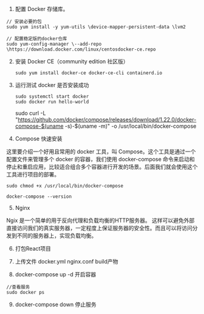 1. 配置 Docker 存储库。

```
// 安装必要的包
sudo yum install -y yum-utils \device-mapper-persistent-data \lvm2

// 配置稳定版的docker仓库
sudo yum-config-manager \--add-repo \https://download.docker.com/linux/centosdocker-ce.repo
```

2. 安装 Docker CE（community edition 社区版）
   ```
   sudo yum install docker-ce docker-ce-cli containerd.io
   ```
3. 运行测试 docker 是否安装成功

   ```
   sudo systemctl start docker
   sudo docker run hello-world
   ```

   sudo curl -L "https://github.com/docker/compose/releases/download/1.22.0/docker-compose-$(uname -s)-\$(uname -m)" -o /usr/local/bin/docker-compose

4. Compose 快速安装

这里要介绍一个好用且常用的 docker 工具，叫 Compose。这个工具是通过一个配置文件来管理多个 docker 的容器，我们使用 docker-compose 命令来启动和停止和重启应用，比较适合组合多个容器进行开发的场景。后面我们就会使用这个工具进行项目的部署。

```
sudo chmod +x /usr/local/bin/docker-compose

docker-compose --version
```

5. Nginx   

Ngix 是一个简单的用于反向代理和负载均衡的HTTP服务器。
这样可以避免外部直接访问我们的真实服务器，一定程度上保证服务器的安全性。而且可以将访问分发到不同的服务器上，实现负载均衡。

6. 打包React项目

7. 上传文件 docker.yml nginx.conf build产物

8. docker-compose up -d 开启容器

```
//查看服务
sudo docker ps
```
9.  docker-compose down 停止服务
